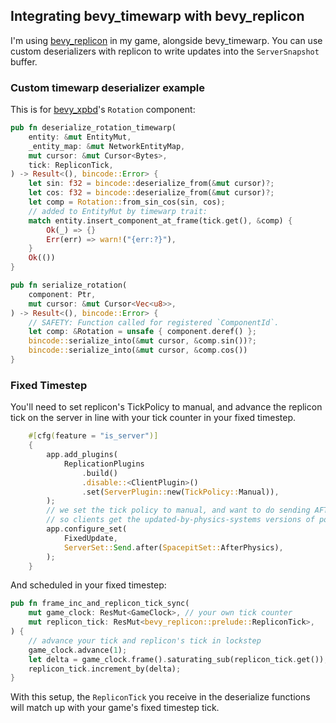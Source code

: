 ## Integrating bevy_timewarp with bevy_replicon

I'm using [bevy_replicon](https://crates.io/crates/bevy_replicon) in my game, alongside bevy_timewarp.
You can use custom deserializers with replicon to write updates into the `ServerSnapshot` buffer.

### Custom timewarp deserializer example

This is for [bevy_xpbd](https://crates.io/crates/bevy_xpbd_2d)'s `Rotation` component:

```rust
pub fn deserialize_rotation_timewarp(
    entity: &mut EntityMut,
    _entity_map: &mut NetworkEntityMap,
    mut cursor: &mut Cursor<Bytes>,
    tick: RepliconTick,
) -> Result<(), bincode::Error> {
    let sin: f32 = bincode::deserialize_from(&mut cursor)?;
    let cos: f32 = bincode::deserialize_from(&mut cursor)?;
    let comp = Rotation::from_sin_cos(sin, cos);
    // added to EntityMut by timewarp trait:
    match entity.insert_component_at_frame(tick.get(), &comp) {
        Ok(_) => {}
        Err(err) => warn!("{err:?}"),
    }
    Ok(())
}

pub fn serialize_rotation(
    component: Ptr,
    mut cursor: &mut Cursor<Vec<u8>>,
) -> Result<(), bincode::Error> {
    // SAFETY: Function called for registered `ComponentId`.
    let comp: &Rotation = unsafe { component.deref() };
    bincode::serialize_into(&mut cursor, &comp.sin())?;
    bincode::serialize_into(&mut cursor, &comp.cos())
}
```

### Fixed Timestep

You'll need to set replicon's TickPolicy to manual, and advance the replicon tick on the server in line with your tick counter in your fixed timestep.

```rust
    #[cfg(feature = "is_server")]
    {
        app.add_plugins(
            ReplicationPlugins
                .build()
                .disable::<ClientPlugin>()
                .set(ServerPlugin::new(TickPolicy::Manual)),
        );
        // we set the tick policy to manual, and want to do sending AFTER physics every fixed step,
        // so clients get the updated-by-physics-systems versions of pos, vel, etc.
        app.configure_set(
            FixedUpdate,
            ServerSet::Send.after(SpacepitSet::AfterPhysics),
        );
    }
```

And scheduled in your fixed timestep:

```rust
pub fn frame_inc_and_replicon_tick_sync(
    mut game_clock: ResMut<GameClock>, // your own tick counter
    mut replicon_tick: ResMut<bevy_replicon::prelude::RepliconTick>,
) {
    // advance your tick and replicon's tick in lockstep
    game_clock.advance(1);
    let delta = game_clock.frame().saturating_sub(replicon_tick.get());
    replicon_tick.increment_by(delta);
}
```

With this setup, the `RepliconTick` you receive in the deserialize functions will match up with your game's fixed timestep tick.
